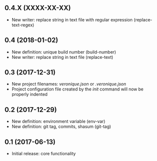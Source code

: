 ## 0.4.X (XXXX-XX-XX)

- New writer: replace string in text file with regular expression (replace-text-regex)

## 0.4 (2018-01-02)

- New definition: unique build number (build-number)
- New writer: replace string in text file (replace-text)

## 0.3 (2017-12-31)

- New project filenames: *veronique.json* or *.veronique.json*
- Project configuration file created by the *init* command will now be properly indented

## 0.2 (2017-12-29)

- New definition: environment variable (env-var)
- New definition: git tag, commits, shasum (git-tag)

## 0.1 (2017-06-13)

- Initial release: core functionality